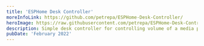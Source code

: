 ```yaml
---
title: 'ESPHome Desk Controller'
moreInfoLink: https://github.com/petrepa/ESPHome-Desk-Controller/
heroImage: https://raw.githubusercontent.com/petrepa/ESPHome-Desk-Controller/main/media/front.jpg
description: Simple desk controller for controlling volume of a media player and four buttons used for anything.
pubDate: 'February 2022'
---
```

